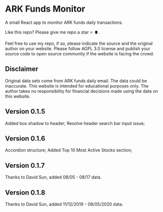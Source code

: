 # ARK Funds Monitor
A small React app to monitor ARK funds daily transactions.

Like this repo? Please give me repo a star ⭐ ⬆️.

Feel free to use my repo, if so, please indicate the source and the original author on your website. 
Please follow AGPL 3.0 license and publish your source code to open source community if the website is facing the crowd.

## Disclaimer
Original data sets come from ARK funds daily email. The data could be inaccurate.
This website is intended for educational purposes only.
The author takes no responsibility for financial decisions made using the data on this website.

## Version 0.1.5
Added box shadow to header;
Resolve header search bar input issue;

## Version 0.1.6
Accordion structure;
Added Top 10 Most Active Stocks section;

## Version 0.1.7
Thanks to David Sun, added 08/05 - 08/17 data.

## Version 0.1.8
Thanks to David Sun, added 11/12/2019 - 08/05/2020 data.
